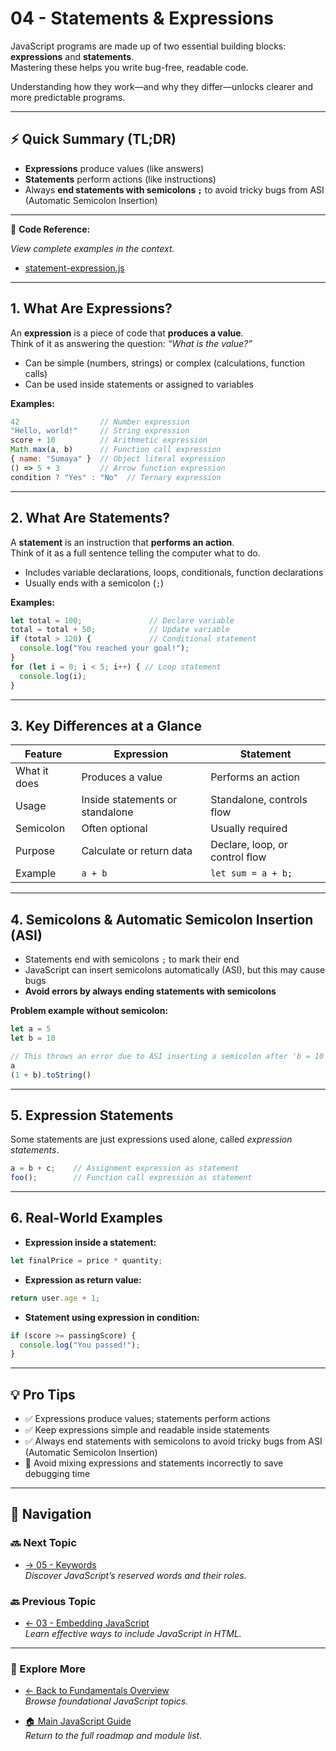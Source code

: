 # 04 - Statements & Expressions

JavaScript programs are made up of two essential building blocks: **expressions** and **statements**.  
Mastering these helps you write bug-free, readable code.  

Understanding how they work—and why they differ—unlocks clearer and more predictable programs.

---

## ⚡ Quick Summary (TL;DR)

- **Expressions** produce values (like answers)  
- **Statements** perform actions (like instructions)  
- Always **end statements with semicolons `;`** to avoid tricky bugs from ASI (Automatic Semicolon Insertion)

---

📂 **Code Reference:**  

_View complete examples in the context._  

- [statement-expression.js](./statement-expression.js)

---

## 1. What Are Expressions?

An **expression** is a piece of code that **produces a value**.  
Think of it as answering the question: _“What is the value?”_

- Can be simple (numbers, strings) or complex (calculations, function calls)  
- Can be used inside statements or assigned to variables

**Examples:**

```js
42                  // Number expression
"Hello, world!"     // String expression
score + 10          // Arithmetic expression
Math.max(a, b)      // Function call expression
{ name: "Sumaya" }  // Object literal expression
() => 5 + 3         // Arrow function expression
condition ? "Yes" : "No"  // Ternary expression
```

---

## 2. What Are Statements?

A **statement** is an instruction that **performs an action**.  
Think of it as a full sentence telling the computer what to do.

- Includes variable declarations, loops, conditionals, function declarations  
- Usually ends with a semicolon (`;`)

**Examples:**

```js
let total = 100;               // Declare variable
total = total + 50;            // Update variable
if (total > 120) {             // Conditional statement
  console.log("You reached your goal!");
}
for (let i = 0; i < 5; i++) { // Loop statement
  console.log(i);
}
```

---

## 3. Key Differences at a Glance

| Feature          | Expression                         | Statement                       |
|------------------|----------------------------------|--------------------------------|
| What it does     | Produces a value                  | Performs an action              |
| Usage            | Inside statements or standalone  | Standalone, controls flow       |
| Semicolon        | Often optional                   | Usually required                |
| Purpose          | Calculate or return data          | Declare, loop, or control flow  |
| Example          | `a + b`                          | `let sum = a + b;`              |

---

## 4. Semicolons & Automatic Semicolon Insertion (ASI)

- Statements end with semicolons `;` to mark their end  
- JavaScript can insert semicolons automatically (ASI), but this may cause bugs  
- **Avoid errors by always ending statements with semicolons**

**Problem example without semicolon:**

```js
let a = 5
let b = 10

// This throws an error due to ASI inserting a semicolon after 'b = 10'
a
(1 + b).toString()
```

---

## 5. Expression Statements

Some statements are just expressions used alone, called _expression statements_.

```js
a = b + c;    // Assignment expression as statement
foo();        // Function call expression as statement
```

---

## 6. Real-World Examples

- **Expression inside a statement:**

```js
let finalPrice = price * quantity;
```

- **Expression as return value:**

```js
return user.age + 1;
```

- **Statement using expression in condition:**

```js
if (score >= passingScore) {
  console.log("You passed!");
}
```

---

## 💡 Pro Tips

- ✅ Expressions produce values; statements perform actions  
- ✅ Keep expressions simple and readable inside statements  
- ✅ Always end statements with semicolons to avoid tricky bugs from ASI (Automatic Semicolon Insertion)  
- 🚫 Avoid mixing expressions and statements incorrectly to save debugging time

---

## 🔗 Navigation

### 🔜 Next Topic

- [→ 05 - Keywords](../05-keywords/README.md)  
_Discover JavaScript’s reserved words and their roles._

### 🔙 Previous Topic

- [← 03 - Embedding JavaScript](../03-embedding-js/README.md)  
_Learn effective ways to include JavaScript in HTML._

---

### 📂 Explore More

- [← Back to Fundamentals Overview](../README.md)  
_Browse foundational JavaScript topics._

- [🏠 Main JavaScript Guide](../../README.md)  
_Return to the full roadmap and module list._
